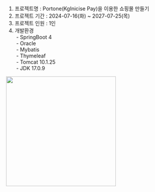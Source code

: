 1. 프로젝트명 : Portone(KgInicise Pay)을 이용한 쇼핑몰 만들기<br />
2. 프로젝트 기간 : 2024-07-16(화) ~ 2027-07-25(목)<br />
3. 프로젝트 인원 : 1인<br />
4. 개발환경<br />
&nbsp;- SpringBoot 4<br />
&nbsp;- Oracle<br />
&nbsp;- Mybatis<br />
&nbsp;- Thymeleaf<br />
&nbsp;- Tomcat 10.1.25<br />
&nbsp;- JDK 17.0.9<br />

<img src="https://cafeptthumb-phinf.pstatic.net/MjAyNDA3MjVfMzAw/MDAxNzIxODg5MDQ5MzM1.CTUNKnCqYJe2A7B9gmRFjPS1RSBaEzuPe2sDQymJ2LUg.GAe1fOQUxD2N0MRZ5MEedKQvw0woRlMqyjcMv2TSgf4g.PNG/image.png?type=w1600" style="width:300px;heigh:auto;" />
